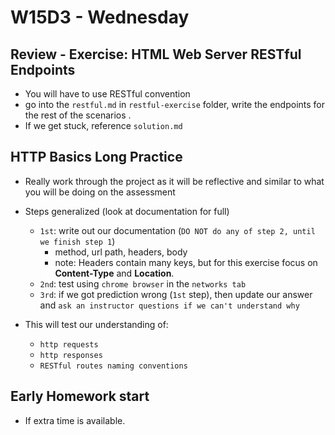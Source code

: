 # W15D3 - Wednesday


## Review - Exercise: HTML Web Server RESTful Endpoints
- You will have to use RESTful convention
- go into the `restful.md` in `restful-exercise` folder, write the endpoints for the rest of the scenarios . 
- If we get stuck, reference `solution.md`

## HTTP Basics Long Practice
- Really work through the project as it will be reflective and similar to what you will be doing on the assessment
  
- Steps generalized (look at documentation for full)
  - `1st`: write out our documentation (`DO NOT do any of step 2, until we finish step 1`)
    - method, url path, headers, body
    - note: Headers contain many keys, but for this exercise focus on **Content-Type** and **Location**.
  - `2nd`: test using `chrome browser` in the `networks tab`
  - `3rd`: if we got prediction wrong (`1st` step), then update our answer and `ask an instructor questions if we can't understand why`


- This will test our understanding of:
  - `http requests`
  - `http responses`
  - `RESTful routes naming conventions`

## Early Homework start
- If extra time is available.